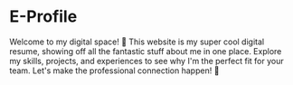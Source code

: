# E-Profile

Welcome to my digital space! 🚀 This website is my super cool digital resume, showing off all the fantastic stuff about me in one place. Explore my skills, projects, and experiences to see why I'm the perfect fit for your team. Let's make the professional connection happen! 🌟 
